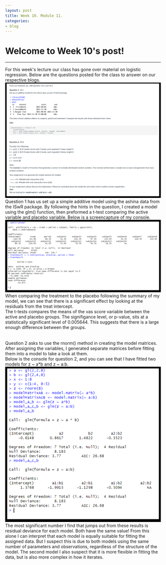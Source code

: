 ```yaml
---
layout: post
title: Week 10. Module 11.
categories:
- blog
---
```


# Welcome to Week 10's post!

---
For this week's lecture our class has gone over material on logistic regression. Below are the questions posted for the class to answer on our respective blogs.  
![Image](https://raw.githubusercontent.com/ScottAustinYoung/scottaustinyoung.github.io/refs/heads/master/assets/module11/questions.png)
<br>
Question 1 has us set up a simple additive model using the ashina data from the ISwR package. By following the hints in the question, I created a model using the glm() function, then preformed a t-test comparing the active variable and placebo variable. Below is a screencapture of my console.  
![Image](https://raw.githubusercontent.com/ScottAustinYoung/scottaustinyoung.github.io/refs/heads/master/assets/module11/Q1.png)  
When comparing the treatment to the placebo following the summary of my model, we can see that there is a significant effect by looking at the residuals from the treat intercept.  
The t-tests compares the means of the vas score variable between the active and placebo groups. The signifigance level, or p-value, sits at a statistically significant level of 0.005644. This suggests that there is a large enough difference between the groups.  
<br>  
Question 2 asks to use the rnorm() method in creating the model matrices. After assigning the variables, I generated separate matrices before fitting them into a model to take a look at them.  
Below is the console for question 2, and you can see that I have fitted two models for z ~ a*b and z ~ a:b.  
![Image](https://raw.githubusercontent.com/ScottAustinYoung/scottaustinyoung.github.io/refs/heads/master/assets/module11/Q2.png)
The most significant number I find that jumps out from these results is residual deviance for each model. Both have the same value! From this alone I can interpret that each model is equally suitable for fitting the assigned data. But I suspect this is due to both models using the same number of parameters and observations, regardless of the structure of the model. The second model I also suspect that it is more flexible in fitting the data, but is also more complex in how it iterates.
